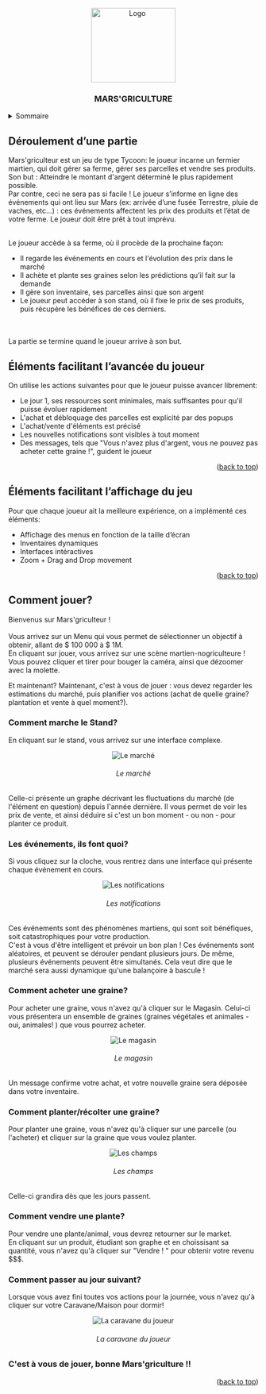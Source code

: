 <a name="readme-top"></a>

<!-- LOGO DU PROJET -->
<div align="center">
    <img src="images/MARSgriculture_logo.png" alt="Logo" width="170" height="150">
<h3 align="center">MARS'GRICULTURE</h3>
</div>

<!-- SOMMAIRE -->
<details>
  <summary>Sommaire</summary>
  <ol>
    <li><a href="#deroulement">Déroulement d'une partie</a></li>
    <li><a href="#avancee">Eléments facilitant l’avancée du joueur</a></li>
    <li><a href="#affichage">Eléments facilitant l'affichage du jeu</a></li>
    <li><a href="#comment">Comment jouer?</a></li>
  </ol>
</details>

<!-- DEROULEMENT D'UNE PARTIE -->

<a name="deroulement"></a>

## Déroulement d’une partie

Mars'griculteur est un jeu de type Tycoon: le joueur incarne un fermier martien, qui doit gérer sa ferme, gérer ses parcelles et vendre ses produits. <br>
Son but : Atteindre le montant d'argent déterminé le plus rapidement possible. <br>
Par contre, ceci ne sera pas si facile ! Le joueur s’informe en ligne des événements qui ont lieu sur Mars (ex: arrivée d’une fusée Terrestre, pluie de vaches, etc…) : ces événements affectent les prix des produits et l’état de votre ferme. Le joueur doit être prêt à tout imprévu. <br><br>

Le joueur accède à sa ferme, où il procède de la prochaine façon:

- Il regarde les événements en cours et l'évolution des prix dans le marché
- Il achète et plante ses graines selon les prédictions qu’il fait sur la demande
- Il gère son inventaire, ses parcelles ainsi que son argent
- Le joueur peut accéder à son stand, où il fixe le prix de ses produits, puis récupère les bénéfices de ces derniers.

<br><br> La partie se termine quand le joueur arrive à son but.

<!-- ELEMENTS FACILITANT L'AVANCEE DU JOUEUR -->

<a name="avancee"></a>

## Éléments facilitant l’avancée du joueur

On utilise les actions suivantes pour que le joueur puisse avancer librement:

- Le jour 1, ses ressources sont minimales, mais suffisantes pour qu'il puisse évoluer rapidement
- L'achat et débloquage des parcelles est explicité par des popups
- L'achat/vente d'éléments est précisé
- Les nouvelles notifications sont visibles à tout moment
- Des messages, tels que "Vous n'avez plus d'argent, vous ne pouvez pas acheter cette graine !", guident le joueur

<p align="right">(<a href="#readme-top">back to top</a>)</p>

<!-- ELEMENTS FACILITANT L'AFFICHAGE DU JEU -->

<a name="affichage"></a>

## Éléments facilitant l’affichage du jeu

Pour que chaque joueur ait la meilleure expérience, on a implémenté ces éléments:

- Affichage des menus en fonction de la taille d’écran
- Inventaires dynamiques
- Interfaces intéractives
- Zoom + Drag and Drop movement

<p align="right">(<a href="#readme-top">back to top</a>)</p>

<!-- COMMENT JOUER? -->

<a name="comment"></a>

## Comment jouer?

Bienvenus sur Mars'griculteur ! <br><br>
Vous arrivez sur un Menu qui vous permet de sélectionner un objectif à obtenir, allant de $ 100 000 à $ 1M. <br>
En cliquant sur jouer, vous arrivez sur une scène martien-nogriculteure ! Vous pouvez cliquer et tirer pour bouger la caméra, ainsi que dézoomer avec la molette. <br>

Et maintenant? Maintenant, c'est à vous de jouer : vous devez regarder les estimations du marché, puis planifier vos actions (achat de quelle graine? plantation
et vente à quel moment?).

### Comment marche le Stand?

En cliquant sur le stand, vous arrivez sur une interface complexe.
<br>

<div align="center">
    <img src="images/Market.jpeg" alt="Le marché">
<h6 align="center">Le marché</h6>
</div>

Celle-ci présente un graphe décrivant les fluctuations du marché (de l'élément en question) depuis l'année dernière.
Il vous permet de voir les prix de vente, et ainsi déduire si c'est un bon moment - ou non - pour planter ce produit. <br>

### Les événements, ils font quoi?

Si vous cliquez sur la cloche, vous rentrez dans une interface qui présente chaque événement en cours. <br>

<div align="center">
    <img src="images/Notification_interface.jpeg" alt="Les notifications">
<h6 align="center">Les notifications</h6>
</div>

Ces événements sont des phénomènes martiens, qui sont soit bénéfiques, soit catastrophiques pour votre production. <br>
C'est à vous d'être intelligent et prévoir un bon plan !
Ces événements sont aléatoires, et peuvent se dérouler pendant plusieurs jours.
De même, plusieurs événements peuvent être simultanés. Cela veut dire que le marché sera aussi dynamique qu'une balançoire à bascule !

### Comment acheter une graine?

Pour acheter une graine, vous n'avez qu'à cliquer sur le Magasin. Celui-ci vous présentera un ensemble de graines (graines végétales et animales - oui, animales! ) que vous pourrez acheter.

<div align="center">
    <img src="images/Magasin_interface.jpeg" alt="Le magasin">
<h6 align="center">Le magasin</h6>
</div>

Un message confirme votre achat, et votre nouvelle graine sera déposée dans votre inventaire.

### Comment planter/récolter une graine?

Pour planter une graine, vous n'avez qu'à cliquer sur une parcelle (ou l'acheter) et cliquer sur la graine que vous voulez planter.

<div align="center">
    <img src="images/Plant_interface.jpeg" alt="Les champs">
<h6 align="center">Les champs</h6>
</div>

Celle-ci grandira dès que les jours passent.

### Comment vendre une plante?

Pour vendre une plante/animal, vous devrez retourner sur le market. <br>
En cliquant sur un produit, étudiant son graphe et en choissisant sa quantité, vous n'avez qu'à cliquer sur "Vendre ! " pour obtenir votre revenu $$$.

### Comment passer au jour suivant?

Lorsque vous avez fini toutes vos actions pour la journée, vous n'avez qu'à cliquer sur votre Caravane/Maison pour dormir!

<div align="center">
    <img src="images/NextDay.jpeg" alt="La caravane du joueur">
<h6 align="center">La caravane du joueur</h6>
</div>

### C'est à vous de jouer, bonne Mars'griculture !!

<p align="right">(<a href="#readme-top">back to top</a>)</p>

